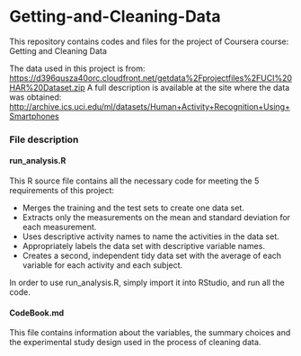 # Getting-and-Cleaning-Data
This repository contains codes and files for the project of Coursera course: Getting and Cleaning Data

The data used in this project is from:
https://d396qusza40orc.cloudfront.net/getdata%2Fprojectfiles%2FUCI%20HAR%20Dataset.zip
A full description is available at the site where the data was obtained: 
http://archive.ics.uci.edu/ml/datasets/Human+Activity+Recognition+Using+Smartphones 

### File description
#### run_analysis.R
This R source file contains all the necessary code for meeting the 5 requirements of this project:
* Merges the training and the test sets to create one data set.
* Extracts only the measurements on the mean and standard deviation for each measurement. 
* Uses descriptive activity names to name the activities in the data set.
* Appropriately labels the data set with descriptive variable names. 
* Creates a second, independent tidy data set with the average of each variable for each activity and each subject.

In order to use run_analysis.R, simply import it into RStudio, and run all the code.
#### CodeBook.md
This file contains information about the variables, the summary choices and the experimental study design used in the process of cleaning data.


